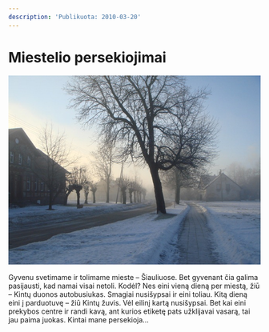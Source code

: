 ```yaml
---
description: 'Publikuota: 2010-03-20'
---
```


# Miestelio persekiojimai

![](../../.gitbook/assets/dsc05802.jpg)

Gyvenu svetimame ir tolimame mieste – Šiauliuose. Bet gyvenant čia galima pasijausti, kad namai visai netoli. Kodėl? Nes eini vieną dieną per miestą, žiū – Kintų duonos autobusiukas. Smagiai nusišypsai ir eini toliau. Kitą dieną eini į parduotuvę – žiū Kintų žuvis. Vėl eilinį kartą nusišypsai. Bet kai eini prekybos centre ir randi kavą, ant kurios etiketę pats užklijavai vasarą, tai jau paima juokas. Kintai mane persekioja…

